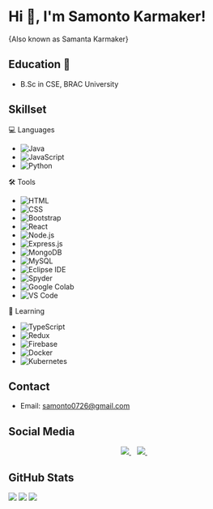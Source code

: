 # Hi 👋, I'm Samonto Karmaker!
{Also known as Samanta Karmaker}

## Education 📙
- B.Sc in CSE, BRAC University

## Skillset
💻 Languages 
- ![Java](https://img.shields.io/badge/-Java-007396?logo=java&logoColor=white&style=flat)
- ![JavaScript](https://img.shields.io/badge/-JavaScript-F7DF1E?logo=javascript&logoColor=black&style=flat)
- ![Python](https://img.shields.io/badge/-Python-3776AB?logo=python&logoColor=white&style=flat)

🛠️ Tools
- ![HTML](https://img.shields.io/badge/-HTML5-E34F26?logo=html5&logoColor=white&style=flat)
- ![CSS](https://img.shields.io/badge/-CSS3-1572B6?logo=css3&logoColor=white&style=flat)
- ![Bootstrap](https://img.shields.io/badge/-Bootstrap-7952B3?logo=bootstrap&logoColor=white&style=flat)
- ![React](https://img.shields.io/badge/-React-61DAFB?logo=react&logoColor=white&style=flat)
- ![Node.js](https://img.shields.io/badge/-Node.js-339933?logo=node.js&logoColor=white&style=flat)
- ![Express.js](https://img.shields.io/badge/-Express.js-000000?logo=express&logoColor=white&style=flat)
- ![MongoDB](https://img.shields.io/badge/-MongoDB-47A248?logo=mongodb&logoColor=white&style=flat)
- ![MySQL](https://img.shields.io/badge/-MySQL-000000?style=flat&logo=mysql)
- ![Eclipse IDE](https://img.shields.io/badge/-Eclipse%20IDE-2C2255?logo=eclipse&logoColor=white&style=flat)
- ![Spyder](https://img.shields.io/badge/-Spyder-FF0000?logo=spyder%20ide&logoColor=white&style=flat)
- ![Google Colab](https://img.shields.io/badge/-Google%20Colab-F9AB00?logo=google%20colab&logoColor=white&style=flat)
- ![VS Code](https://img.shields.io/badge/-VS%20Code-007ACC?logo=visual%20studio%20code&logoColor=white&style=flat)

🌱 Learning
- ![TypeScript](https://img.shields.io/badge/-TypeScript-3178C6?logo=typescript&logoColor=white&style=flat)
- ![Redux](https://img.shields.io/badge/Redux-764ABC?style=for-the-badge&logo=redux&logoColor=white&style=flat)
- ![Firebase](https://img.shields.io/badge/Firebase-FFCA28?style=for-the-badge&logo=firebase&logoColor=white&style=flat)
- ![Docker](https://img.shields.io/badge/Docker-2496ED?style=for-the-badge&logo=docker&logoColor=white&style=flat)
- ![Kubernetes](https://img.shields.io/badge/Kubernetes-326CE5?style=for-the-badge&logo=kubernetes&logoColor=white&style=flat)

## Contact
- Email: samonto0726@gmail.com

## Social Media
<p align='center'>
    <a href="https://www.linkedin.com/in/samonto-karmaker-a17b401b5/">
      <img src="https://img.shields.io/badge/linkedin-%230077B5.svg?&style=for-the-badge&logo=linkedin&logoColor=white" />
    </a>&nbsp;&nbsp;
    <a href="https://www.facebook.com/samonto.karmaker">
      <img src="https://img.shields.io/badge/Facebook-1877F2?style=for-the-badge&logo=facebook&logoColor=white" />        
    </a>&nbsp;&nbsp;
</p>

## GitHub Stats
![](https://github-readme-stats.vercel.app/api?username=Samonto-Karmaker)
![](http://github-profile-summary-cards.vercel.app/api/cards/profile-details?username=Samonto-Karmaker)
![](http://github-profile-summary-cards.vercel.app/api/cards/repos-per-language?username=Samonto-Karmaker)
